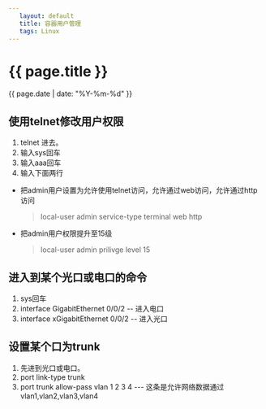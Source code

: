 ```yaml
---
   layout: default
   title: 容器用户管理
   tags: Linux
---
```


# {{ page.title }}
{{ page.date | date: "%Y-%m-%d"  }}

## 使用telnet修改用户权限
1. telnet 进去。
2. 输入sys回车
3. 输入aaa回车
4. 输入下面两行
  - 把admin用户设置为允许使用telnet访问，允许通过web访问，允许通过http访问
    >local-user admin service-type terminal web http 
  - 把admin用户权限提升至15级
    >local-user admin prilivge level 15
 

## 进入到某个光口或电口的命令
1. sys回车
2. interface GigabitEthernet 0/0/2 -- 进入电口
3. interface xGigabitEthernet 0/0/2 -- 进入光口

## 设置某个口为trunk
1. 先进到光口或电口。
2. port link-type trunk
3. port trunk allow-pass vlan 1 2 3 4 --- 这条是允许网络数据通过vlan1,vlan2,vlan3,vlan4
